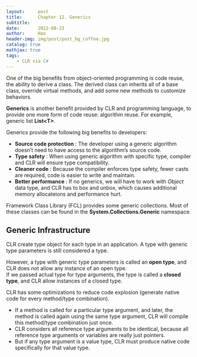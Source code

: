 ```yaml
---
layout:     post
title:      Chapter 12. Generics
subtitle:   
date:       2022-08-23
author:     Hao
header-img: img/post/post_bg_coffee.jpg
catalog: true
mathjax: true
tags:
    - CLR via C#
---
```


One of the big benefits from object-oriented programming is code reuse, the ability to derive a class. The derived class can inherits all of a base class, override virtual methods, and add some new methods to customize behaviors.

**Generics** is another benefit provided by CLR and programming language, to provide one more form of code reuse: algorithm reuse. For example, generic list **List\<T>**.

Generics provide the following big benefits to developers:
+ **Source code protection** : The developer using a generic algorithm doesn’t need to have access to the algorithm’s source code.
+ **Type safety** : When using generic algorithm with specific type, compiler and CLR will ensure type compatibility.
+ **Cleaner code** : Because the compiler enforces type safety, fewer casts are required, code is easier to write and maintain.
+ **Better performance** : If no generics, we will have to work with *Object* data type, and CLR has to box and unbox, which causes additional memory allocateions and performance hurt.

Framework Class Library (FCL) provides some generic collections. Most of these classes can be found in the **System.Collections.Generic** namespace.

## Generic Infrastructure

CLR create type object for each type in an application. A type with generic type parameters is still considered a type. 

However, a type with generic type parameters is called an **open type**, and CLR does not allow any instance of an open type. \
If we passed actual type for type arguments, the type is called a **closed type**, and CLR allow instances of a closed type.

CLR has some optimizations to reduce code explosion (generate native code for every method/type combination). 
+ If a method is called for a particular type argument, and later, the method is called again using the same type argument, CLR will compile this method/type combination just once.
+ CLR considers all reference type arguments to be identical, because all reference type arguments or variables are really just pointers. 
+ But if any type argument is a value type, CLR must produce native code specifically for that value type.




